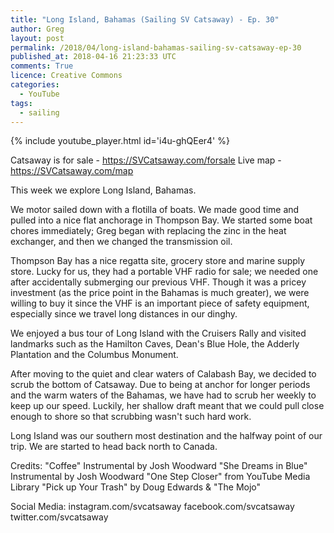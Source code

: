 ```yaml
---
title: "Long Island, Bahamas (Sailing SV Catsaway) - Ep. 30"
author: Greg
layout: post
permalink: /2018/04/long-island-bahamas-sailing-sv-catsaway-ep-30
published_at: 2018-04-16 21:23:33 UTC
comments: True
licence: Creative Commons
categories:
  - YouTube
tags:
  - sailing
---
```


{% include youtube_player.html id='i4u-ghQEer4' %}

Catsaway is for sale - https://SVCatsaway.com/forsale
Live map - https://SVCatsaway.com/map

This week we explore Long Island, Bahamas.

We motor sailed down with a flotilla of boats.  We made good time and pulled into a nice flat anchorage in Thompson Bay. We started some boat chores immediately; Greg began with replacing the zinc in the heat exchanger, and then we changed the transmission oil.

Thompson Bay has a nice regatta site, grocery store and marine supply store.  Lucky for us, they had a portable VHF radio for sale; we needed one after accidentally submerging our previous VHF.  Though it was a pricey investment (as the price point in the Bahamas is much greater), we were willing to buy it since the VHF is an important piece of safety equipment, especially since we travel long distances in our dinghy.

We enjoyed a bus tour of Long Island with the Cruisers Rally and visited landmarks such as the Hamilton Caves, Dean's Blue Hole, the Adderly Plantation and the Columbus Monument.

After moving to the quiet and clear waters of Calabash Bay, we decided to scrub the bottom of Catsaway.  Due to being at anchor for longer periods and the warm waters of the Bahamas, we have had to scrub her weekly to keep up our speed.  Luckily, her shallow draft meant that we could pull close enough to shore so that scrubbing wasn't such hard work.

Long Island was our southern most destination and the halfway point of our trip.  We are started to head back north to Canada.

Credits:
"Coffee" Instrumental by Josh Woodward
"She Dreams in Blue" Instrumental by Josh Woodward
"One Step Closer" from YouTube Media Library
"Pick up Your Trash" by Doug Edwards & "The Mojo"

Social Media:
instagram.com/svcatsaway
facebook.com/svcatsaway
twitter.com/svcatsaway

